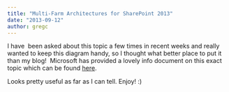 ```yaml
---
title: "Multi-Farm Architectures for SharePoint 2013"
date: "2013-09-12"
author: gregc
---
```


I have  been asked about this topic a few times in recent weeks and really wanted to keep this diagram handy, so I thought what better place to put it than my blog!  Microsoft has provided a lovely info document on this exact topic which can be found [here](http://download.microsoft.com/download/4/9/6/49646604-D168-4F42-9011-481BA048BEC3/multi-farm-sharepoint-2013.pdf).

Looks pretty useful as far as I can tell. Enjoy! :)

